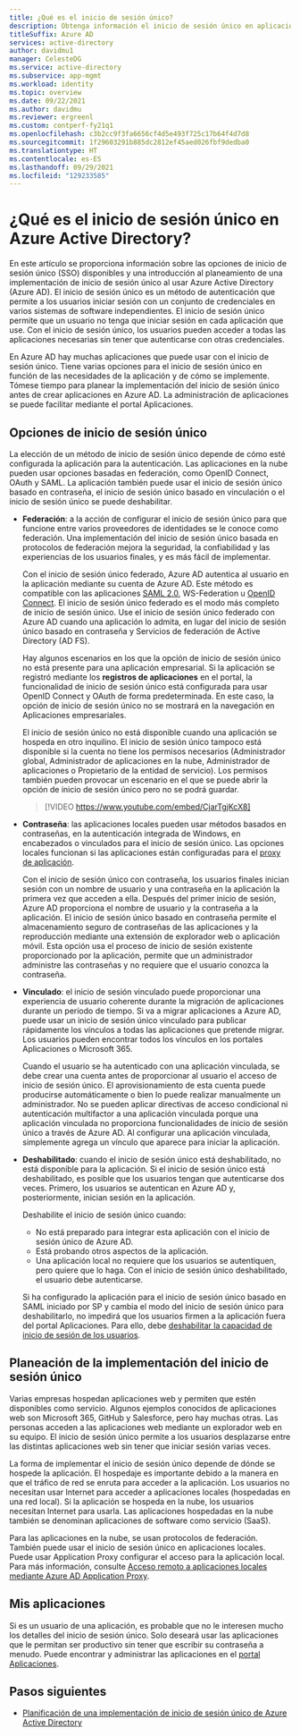 ```yaml
---
title: ¿Qué es el inicio de sesión único?
description: Obtenga información el inicio de sesión único en aplicaciones empresariales de Azure Active Directory.
titleSuffix: Azure AD
services: active-directory
author: davidmu1
manager: CelesteDG
ms.service: active-directory
ms.subservice: app-mgmt
ms.workload: identity
ms.topic: overview
ms.date: 09/22/2021
ms.author: davidmu
ms.reviewer: ergreenl
ms.custom: contperf-fy21q1
ms.openlocfilehash: c3b2cc9f3fa6656cf4d5e493f725c17b64f4d7d8
ms.sourcegitcommit: 1f29603291b885dc2812ef45aed026fbf9dedba0
ms.translationtype: HT
ms.contentlocale: es-ES
ms.lasthandoff: 09/29/2021
ms.locfileid: "129233585"
---
```

# <a name="what-is-single-sign-on-in-azure-active-directory"></a>¿Qué es el inicio de sesión único en Azure Active Directory?

En este artículo se proporciona información sobre las opciones de inicio de sesión único (SSO) disponibles y una introducción al planeamiento de una implementación de inicio de sesión único al usar Azure Active Directory (Azure AD). El inicio de sesión único es un método de autenticación que permite a los usuarios iniciar sesión con un conjunto de credenciales en varios sistemas de software independientes. El inicio de sesión único permite que un usuario no tenga que iniciar sesión en cada aplicación que use. Con el inicio de sesión único, los usuarios pueden acceder a todas las aplicaciones necesarias sin tener que autenticarse con otras credenciales. 

En Azure AD hay muchas aplicaciones que puede usar con el inicio de sesión único. Tiene varias opciones para el inicio de sesión único en función de las necesidades de la aplicación y de cómo se implemente. Tómese tiempo para planear la implementación del inicio de sesión único antes de crear aplicaciones en Azure AD. La administración de aplicaciones se puede facilitar mediante el portal Aplicaciones.

## <a name="single-sign-on-options"></a>Opciones de inicio de sesión único

La elección de un método de inicio de sesión único depende de cómo esté configurada la aplicación para la autenticación. Las aplicaciones en la nube pueden usar opciones basadas en federación, como OpenID Connect, OAuth y SAML. La aplicación también puede usar el inicio de sesión único basado en contraseña, el inicio de sesión único basado en vinculación o el inicio de sesión único se puede deshabilitar.

- **Federación**: a la acción de configurar el inicio de sesión único para que funcione entre varios proveedores de identidades se le conoce como federación. Una implementación del inicio de sesión único basada en protocolos de federación mejora la seguridad, la confiabilidad y las experiencias de los usuarios finales, y es más fácil de implementar. 

    Con el inicio de sesión único federado, Azure AD autentica al usuario en la aplicación mediante su cuenta de Azure AD. Este método es compatible con las aplicaciones [SAML 2.0](../develop/single-sign-on-saml-protocol.md), WS-Federation u [OpenID Connect](../develop/active-directory-v2-protocols.md). El inicio de sesión único federado es el modo más completo de inicio de sesión único. Use el inicio de sesión único federado con Azure AD cuando una aplicación lo admita, en lugar del inicio de sesión único basado en contraseña y Servicios de federación de Active Directory (AD FS).

    Hay algunos escenarios en los que la opción de inicio de sesión único no está presente para una aplicación empresarial. Si la aplicación se registró mediante los **registros de aplicaciones** en el portal, la funcionalidad de inicio de sesión único está configurada para usar OpenID Connect y OAuth de forma predeterminada. En este caso, la opción de inicio de sesión único no se mostrará en la navegación en Aplicaciones empresariales.

    El inicio de sesión único no está disponible cuando una aplicación se hospeda en otro inquilino. El inicio de sesión único tampoco está disponible si la cuenta no tiene los permisos necesarios (Administrador global, Administrador de aplicaciones en la nube, Administrador de aplicaciones o Propietario de la entidad de servicio). Los permisos también pueden provocar un escenario en el que se puede abrir la opción de inicio de sesión único pero no se podrá guardar.

    > [!VIDEO https://www.youtube.com/embed/CjarTgjKcX8]

- **Contraseña**: las aplicaciones locales pueden usar métodos basados en contraseñas, en la autenticación integrada de Windows, en encabezados o vinculados para el inicio de sesión único. Las opciones locales funcionan si las aplicaciones están configuradas para el [proxy de aplicación](../app-proxy/what-is-application-proxy.md).

    Con el inicio de sesión único con contraseña, los usuarios finales inician sesión con un nombre de usuario y una contraseña en la aplicación la primera vez que acceden a ella. Después del primer inicio de sesión, Azure AD proporciona el nombre de usuario y la contraseña a la aplicación. El inicio de sesión único basado en contraseña permite el almacenamiento seguro de contraseñas de las aplicaciones y la reproducción mediante una extensión de explorador web o aplicación móvil. Esta opción usa el proceso de inicio de sesión existente proporcionado por la aplicación, permite que un administrador administre las contraseñas y no requiere que el usuario conozca la contraseña.

- **Vinculado**: el inicio de sesión vinculado puede proporcionar una experiencia de usuario coherente durante la migración de aplicaciones durante un período de tiempo. Si va a migrar aplicaciones a Azure AD, puede usar un inicio de sesión único vinculado para publicar rápidamente los vínculos a todas las aplicaciones que pretende migrar. Los usuarios pueden encontrar todos los vínculos en los portales Aplicaciones o Microsoft 365.

    Cuando el usuario se ha autenticado con una aplicación vinculada, se debe crear una cuenta antes de proporcionar al usuario el acceso de inicio de sesión único. El aprovisionamiento de esta cuenta puede producirse automáticamente o bien lo puede realizar manualmente un administrador. No se pueden aplicar directivas de acceso condicional ni autenticación multifactor a una aplicación vinculada porque una aplicación vinculada no proporciona funcionalidades de inicio de sesión único a través de Azure AD. Al configurar una aplicación vinculada, simplemente agrega un vínculo que aparece para iniciar la aplicación.

- **Deshabilitado**: cuando el inicio de sesión único está deshabilitado, no está disponible para la aplicación. Si el inicio de sesión único está deshabilitado, es posible que los usuarios tengan que autenticarse dos veces. Primero, los usuarios se autentican en Azure AD y, posteriormente, inician sesión en la aplicación.

    Deshabilite el inicio de sesión único cuando:

    - No está preparado para integrar esta aplicación con el inicio de sesión único de Azure AD.
    - Está probando otros aspectos de la aplicación.
    - Una aplicación local no requiere que los usuarios se autentiquen, pero quiere que lo haga. Con el inicio de sesión único deshabilitado, el usuario debe autenticarse.

    Si ha configurado la aplicación para el inicio de sesión único basado en SAML iniciado por SP y cambia el modo del inicio de sesión único para deshabilitarlo, no impedirá que los usuarios firmen a la aplicación fuera del portal Aplicaciones. Para ello, debe [deshabilitar la capacidad de inicio de sesión de los usuarios](disable-user-sign-in-portal.md).

## <a name="plan-sso-deployment"></a>Planeación de la implementación del inicio de sesión único

Varias empresas hospedan aplicaciones web y permiten que estén disponibles como servicio. Algunos ejemplos conocidos de aplicaciones web son Microsoft 365, GitHub y Salesforce, pero hay muchas otras. Las personas acceden a las aplicaciones web mediante un explorador web en su equipo. El inicio de sesión único permite a los usuarios desplazarse entre las distintas aplicaciones web sin tener que iniciar sesión varias veces.

La forma de implementar el inicio de sesión único depende de dónde se hospede la aplicación. El hospedaje es importante debido a la manera en que el tráfico de red se enruta para acceder a la aplicación. Los usuarios no necesitan usar Internet para acceder a aplicaciones locales (hospedadas en una red local). Si la aplicación se hospeda en la nube, los usuarios necesitan Internet para usarla. Las aplicaciones hospedadas en la nube también se denominan aplicaciones de software como servicio (SaaS).

Para las aplicaciones en la nube, se usan protocolos de federación. También puede usar el inicio de sesión único en aplicaciones locales. Puede usar Application Proxy configurar el acceso para la aplicación local. Para más información, consulte [Acceso remoto a aplicaciones locales mediante Azure AD Application Proxy](../app-proxy/application-proxy.md).

## <a name="my-apps"></a>Mis aplicaciones

Si es un usuario de una aplicación, es probable que no le interesen mucho los detalles del inicio de sesión único. Solo deseará usar las aplicaciones que le permitan ser productivo sin tener que escribir su contraseña a menudo. Puede encontrar y administrar las aplicaciones en el [portal Aplicaciones](https://myapps.microsoft.com). 

## <a name="next-steps"></a>Pasos siguientes

- [Planificación de una implementación de inicio de sesión único de Azure Active Directory](plan-sso-deployment.md)
